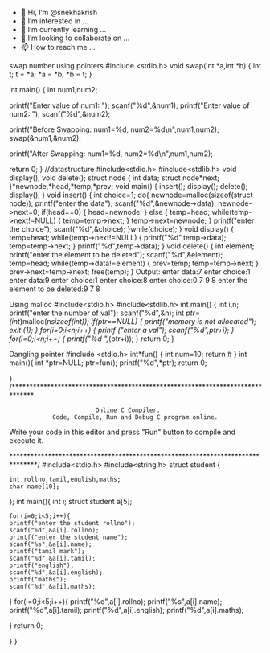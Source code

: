 - 👋 Hi, I’m @snekhakrish
- 👀 I’m interested in ...
- 🌱 I’m currently learning ...
- 💞️ I’m looking to collaborate on ...
- 📫 How to reach me ...

<!---
snekhakrish/snekhakrish is a ✨ special ✨ repository because its `README.md` (this file) appears on your GitHub profile.
You can click the Preview link to take a look at your changes.
--->
swap number using pointers
#include <stdio.h>
 void swap(int *a,int *b)
{
    int t;
     t   = *a;
    *a   = *b;
    *b   =  t;
}
 
int main()
{
    int num1,num2;
     
   printf("Enter value of num1: ");
   scanf("%d",&num1);
   printf("Enter value of num2: ");
   scanf("%d",&num2);
     
   printf("Before Swapping: num1=%d, num2=%d\n",num1,num2);
   swap(&num1,&num2);
     
   printf("After  Swapping: num1=%d, num2=%d\n",num1,num2);    
     
   return 0;
}
//datastructure
#include<stdio.h>
#include<stdlib.h>
void display();
void delete();
struct node
{
int data;
struct node*next;
}*newnode,*head,*temp,*prev;
void main()
{
    insert();
    display();
    delete();
    display();
}
void insert()
{
    int choice=1;
    do{
        newnode=malloc(sizeof(struct node));
        printf("enter the data");
        scanf("%d",&newnode->data);
        newnode->next=0;
        if(head==0)
        {
            head=newnode;
        }
        else
        {
            temp=head;
            while(temp->next!=NULL)
            {
                temp=temp->next;
            }
            temp->next=newnode;
        }
        printf("enter the choice");
        scanf("%d",&choice);
    }while(choice);
}
void display()
{
    temp=head;
    while(temp->next!=NULL)
    {
        printf("%d",temp->data);
        temp=temp->next;
    }
    printf("%d",temp->data);
}
void delete()
{
    int element;
    printf("enter the element to be deleted");
    scanf("%d",&element);
    temp=head;
    while(temp->data!=element)
    {
        prev=temp;
        temp=temp->next;
    }
    prev->next=temp->next;
    free(temp);
}
  Output:
  enter data:7
  enter choice:1
  enter data:9
  enter choice:1
  enter choice:8
  enter choice:0
  7 9 8 enter the element to be deleted:9
  7 8
  
  Using malloc
#include<stdio.h>
#include<stdlib.h>
int main()
{
    int i,n;
    printf("enter the number of val");
    scanf("%d",&n);
    int *ptr=(int*)malloc(n*sizeof(int));
    if(ptr==NULL)
    {
        printf("memory is not allocated");
        exit (1);
    }
    for(i=0;i<n;i++)
    {
        printf ("enter a val");
        scanf("%d",ptr+i);
    }
    for(i=0;i<n;i++)
    {
        printf("%d ",*(ptr+i));
     }
    return 0;
    }


Dangling pointer
#include <stdio.h>
int*fun()
{
    int num=10;
    return &num;
}
int main(){
    int *ptr=NULL;
    ptr=fun();
    printf("%d",*ptr);
    return 0;

}
   /******************************************************************************

                            Online C Compiler.
                Code, Compile, Run and Debug C program online.
Write your code in this editor and press "Run" button to compile and execute it.

*******************************************************************************/
#include<stdio.h>
#include<string.h>
struct student {
    
    int rollno,tamil,english,maths;
    char name[10];
};
int main(){
    int i;
    struct student a[5];

    for(i=0;i<5;i++){
    printf("enter the student rollno");
    scanf("%d",&a[i].rollno);
    printf("enter the student name");
    scanf("%s",&a[i].name);
    printf("tamil mark");
    scanf("%d",&a[i].tamil);
    printf("english");
    scanf("%d",&a[i].english);
    printf("maths");
    scanf("%d",&a[i].maths);

}
for(i=0;i<5;i++){
    printf("%d",a[i].rollno);
    printf("%s",a[i].name);
    printf("%d",a[i].tamil);
    printf("%d",a[i].english);
    printf("%d",a[i].maths);
    
}
return 0;
    
}
}
    



